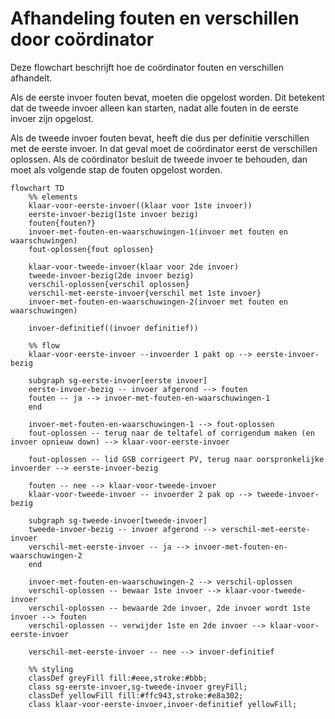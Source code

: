 # Afhandeling fouten en verschillen door coördinator

Deze flowchart beschrijft hoe de coördinator fouten en verschillen afhandelt.

Als de eerste invoer fouten bevat, moeten die opgelost worden. Dit betekent dat de tweede invoer alleen kan starten, nadat alle fouten in de eerste invoer zijn opgelost.

Als de tweede invoer fouten bevat, heeft die dus per definitie verschillen met de eerste invoer. In dat geval moet de coördinator eerst de verschillen oplossen. Als de coördinator besluit de tweede invoer te behouden, dan moet als volgende stap de fouten opgelost worden.


```mermaid
flowchart TD
    %% elements
    klaar-voor-eerste-invoer((klaar voor 1ste invoer))
    eerste-invoer-bezig(1ste invoer bezig)
    fouten{fouten?}
    invoer-met-fouten-en-waarschuwingen-1(invoer met fouten en waarschuwingen)
    fout-oplossen{fout oplossen}

    klaar-voor-tweede-invoer(klaar voor 2de invoer)
    tweede-invoer-bezig(2de invoer bezig)
    verschil-oplossen{verschil oplossen}
    verschil-met-eerste-invoer{verschil met 1ste invoer}
    invoer-met-fouten-en-waarschuwingen-2(invoer met fouten en waarschuwingen)

    invoer-definitief((invoer definitief))

    %% flow
    klaar-voor-eerste-invoer --invoerder 1 pakt op --> eerste-invoer-bezig

    subgraph sg-eerste-invoer[eerste invoer]
    eerste-invoer-bezig -- invoer afgerond --> fouten
    fouten -- ja --> invoer-met-fouten-en-waarschuwingen-1
    end

    invoer-met-fouten-en-waarschuwingen-1 --> fout-oplossen
    fout-oplossen -- terug naar de teltafel of corrigendum maken (en invoer opnieuw down) --> klaar-voor-eerste-invoer

    fout-oplossen -- lid GSB corrigeert PV, terug naar oorspronkelijke invoerder --> eerste-invoer-bezig

    fouten -- nee --> klaar-voor-tweede-invoer
    klaar-voor-tweede-invoer -- invoerder 2 pak op --> tweede-invoer-bezig

    subgraph sg-tweede-invoer[tweede-invoer]
    tweede-invoer-bezig -- invoer afgerond --> verschil-met-eerste-invoer
    verschil-met-eerste-invoer -- ja --> invoer-met-fouten-en-waarschuwingen-2
    end

    invoer-met-fouten-en-waarschuwingen-2 --> verschil-oplossen
    verschil-oplossen -- bewaar 1ste invoer --> klaar-voor-tweede-invoer
    verschil-oplossen -- bewaarde 2de invoer, 2de invoer wordt 1ste invoer --> fouten
    verschil-oplossen -- verwijder 1ste en 2de invoer --> klaar-voor-eerste-invoer

    verschil-met-eerste-invoer -- nee --> invoer-definitief

    %% styling
    classDef greyFill fill:#eee,stroke:#bbb;
    class sg-eerste-invoer,sg-tweede-invoer greyFill;
    classDef yellowFill fill:#ffc943,stroke:#e8a302;
    class klaar-voor-eerste-invoer,invoer-definitief yellowFill;
